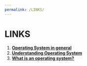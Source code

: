 ```yaml
---
permalink: /LINKS/
---
```


# LINKS  <br>
1. **[Operating System in general](https://en.wikipedia.org/wiki/Operating_system)**<br>
2. **[Understanding Operating System](https://edu.gcfglobal.org/en/computerbasics/understanding-operating-systems/1/)**<br>
3. **[What is an operating system?](https://whatis.techtarget.com/definition/operating-system-OS)**<br>
